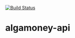 [![Build Status](https://travis-ci.org/vicente-psp/ponto-inteligente-api.svg?branch=master)](https://travis-ci.org/vicente-psp/ponto-inteligente-api)

# algamoney-api
